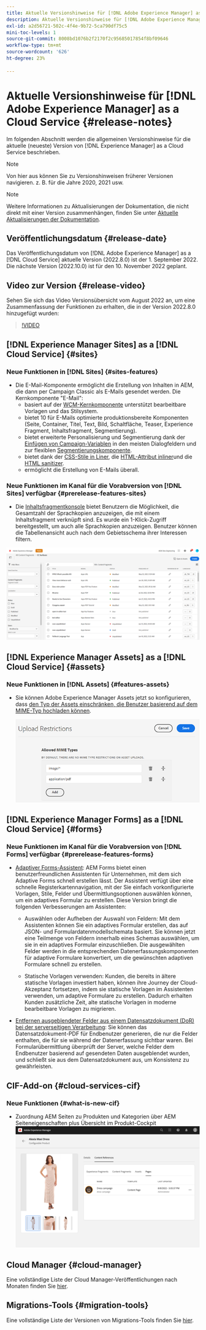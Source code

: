 ```yaml
---
title: Aktuelle Versionshinweise für [!DNL Adobe Experience Manager] as a Cloud Service.
description: Aktuelle Versionshinweise für [!DNL Adobe Experience Manager] as a Cloud Service.
exl-id: a2d56721-502c-4f4e-9b72-5ca790df75c5
mini-toc-levels: 1
source-git-commit: 8008bd1076b2f2170f2c95685017854f8bf09646
workflow-type: tm+mt
source-wordcount: '626'
ht-degree: 23%

---
```



# Aktuelle Versionshinweise für [!DNL Adobe Experience Manager] as a Cloud Service {#release-notes}

Im folgenden Abschnitt werden die allgemeinen Versionshinweise für die aktuelle (neueste) Version von [!DNL Experience Manager] as a Cloud Service beschrieben.

>[!NOTE]
>
>Von hier aus können Sie zu Versionshinweisen früherer Versionen navigieren. z. B. für die Jahre 2020, 2021 usw.

>[!NOTE]
>
>Weitere Informationen zu Aktualisierungen der Dokumentation, die nicht direkt mit einer Version zusammenhängen, finden Sie unter [Aktuelle Aktualisierungen der Dokumentation](https://experienceleague.adobe.com/docs/experience-manager-release-information/aem-release-updates/doc-updates/documentation-updates.html?lang=de).

## Veröffentlichungsdatum {#release-date}

Das Veröffentlichungsdatum von [!DNL Adobe Experience Manager] as a [!DNL Cloud Service] aktuelle Version (2022.8.0) ist der 1. September 2022.
Die nächste Version (2022.10.0) ist für den 10. November 2022 geplant.

## Video zur Version {#release-video}

Sehen Sie sich das Video Versionsübersicht vom August 2022 an, um eine Zusammenfassung der Funktionen zu erhalten, die in der Version 2022.8.0 hinzugefügt wurden:

>[!VIDEO](https://video.tv.adobe.com/v/346608/?quality=12)

## [!DNL Experience Manager Sites] as a [!DNL Cloud Service] {#sites}

### Neue Funktionen in [!DNL Sites] {#sites-features}

* Die E-Mail-Komponente ermöglicht die Erstellung von Inhalten in AEM, die dann per Campaign Classic als E-Mails gesendet werden. Die Kernkomponente &quot;E-Mail&quot;:
   * basiert auf der [WCM-Kernkomponente](https://github.com/adobe/aem-core-wcm-components) unterstützt bearbeitbare Vorlagen und das Stilsystem.
   * bietet 10 für E-Mails optimierte produktionsbereite Komponenten (Seite, Container, Titel, Text, Bild, Schaltfläche, Teaser, Experience Fragment, Inhaltsfragment, Segmentierung).
   * bietet erweiterte Personalisierung und Segmentierung dank der [Einfügen von Campaign-Variablen](https://github.com/adobe/aem-core-email-components/wiki/RTE-Personalization) in den meisten Dialogfeldern und zur flexiblen [Segmentierungskomponente](https://github.com/adobe/aem-core-email-components/wiki/Segmentation-component-(Technical-Documentation)).
   * bietet dank der [CSS-Stile in Liner](https://github.com/adobe/aem-core-email-components/wiki/HTML-Inliner:-Technical-documentation), die [HTML-Attribut inliner](https://github.com/adobe/aem-core-email-components/wiki/HTML-Inliner:-Technical-documentation)und die [HTML sanitizer](https://github.com/adobe/aem-core-email-components/wiki/HTML-sanitizing:-Technical-documentation).
   * ermöglicht die Erstellung von E-Mails überall.

### Neue Funktionen im Kanal für die Vorabversion von [!DNL Sites] verfügbar {#prerelease-features-sites}

* Die [Inhaltsfragmentkonsole](/help/sites-cloud/administering/content-fragments/content-fragments-console.md) bietet Benutzern die Möglichkeit, die Gesamtzahl der Sprachkopien anzuzeigen, die mit einem Inhaltsfragment verknüpft sind. Es wurde ein 1-Klick-Zugriff bereitgestellt, um auch alle Sprachkopien anzuzeigen. Benutzer können die Tabellenansicht auch nach dem Gebietsschema ihrer Interessen filtern.

![Inhaltsfragmentsprachen](/help/release-notes/assets/cfconsole-languages.png)

## [!DNL Experience Manager Assets] as a [!DNL Cloud Service] {#assets}

### Neue Funktionen in [!DNL Assets] {#features-assets}

* Sie können Adobe Experience Manager Assets jetzt so konfigurieren, dass [den Typ der Assets einschränken, die Benutzer basierend auf dem MIME-Typ hochladen können](/help/assets/configure-asset-upload-restrictions.md).

   ![Einschränkungen beim Asset-Upload](/help/assets/assets/asset-upload-restrictions.png)

## [!DNL Experience Manager Forms] as a [!DNL Cloud Service] {#forms}

### Neue Funktionen im Kanal für die Vorabversion von [!DNL Forms] verfügbar {#prerelease-features-forms}

* [Adaptiver Forms-Assistent](/help/forms/creating-adaptive-form.md): AEM Forms bietet einen benutzerfreundlichen Assistenten für Unternehmen, mit dem sich Adaptive Forms schnell erstellen lässt. Der Assistent verfügt über eine schnelle Registerkartennavigation, mit der Sie einfach vorkonfigurierte Vorlagen, Stile, Felder und Übermittlungsoptionen auswählen können, um ein adaptives Formular zu erstellen. Diese Version bringt die folgenden Verbesserungen am Assistenten:

   * Auswählen oder Aufheben der Auswahl von Feldern: Mit dem Assistenten können Sie ein adaptives Formular erstellen, das auf JSON- und Formulardatenmodellschemata basiert. Sie können jetzt eine Teilmenge von Feldern innerhalb eines Schemas auswählen, um sie in ein adaptives Formular einzuschließen. Die ausgewählten Felder werden in die entsprechenden Datenerfassungskomponenten für adaptive Formulare konvertiert, um die gewünschten adaptiven Formulare schnell zu erstellen.

   * Statische Vorlagen verwenden: Kunden, die bereits in ältere statische Vorlagen investiert haben, können ihre Journey der Cloud-Akzeptanz fortsetzen, indem sie statische Vorlagen im Assistenten verwenden, um adaptive Formulare zu erstellen. Dadurch erhalten Kunden zusätzliche Zeit, alte statische Vorlagen in moderne bearbeitbare Vorlagen zu migrieren.

* [Entfernen ausgeblendeter Felder aus einem Datensatzdokument (DoR) bei der serverseitigen Verarbeitung](/help/forms/generate-document-of-record-for-non-xfa-based-adaptive-forms.md): Sie können das Datensatzdokument-PDF für Endbenutzer generieren, die nur die Felder enthalten, die für sie während der Datenerfassung sichtbar waren. Bei Formularübermittlung überprüft der Server, welche Felder dem Endbenutzer basierend auf gesendeten Daten ausgeblendet wurden, und schließt sie aus dem Datensatzdokument aus, um Konsistenz zu gewährleisten.

## CIF-Add-on {#cloud-services-cif}

### Neue Funktionen {#what-is-new-cif}

* Zuordnung AEM Seiten zu Produkten und Kategorien über AEM Seiteneigenschaften plus Übersicht im Produkt-Cockpit
   ![Produktcockpit-Seitenzuordnung](/help/assets/CIF/product_cockpit_page_association.png)

## Cloud Manager {#cloud-manager}

Eine vollständige Liste der Cloud Manager-Veröffentlichungen nach Monaten finden Sie [hier](/help/implementing/cloud-manager/release-notes-cloud-manager/release-notes-cm-current.md).

## Migrations-Tools {#migration-tools}

Eine vollständige Liste der Versionen von Migrations-Tools finden Sie [hier](/help/journey-migration/release-notes/release-notes-migration-tools-current.md).
